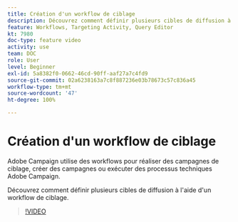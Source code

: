 ```yaml
---
title: Création d'un workflow de ciblage
description: Découvrez comment définir plusieurs cibles de diffusion à l'aide d'un workflow de ciblage.
feature: Workflows, Targeting Activity, Query Editor
kt: 7980
doc-type: feature video
activity: use
team: DOC
role: User
level: Beginner
exl-id: 5a8382f0-0662-46cd-90ff-aaf27a7c4fd9
source-git-commit: 02a6238163a7c8f887236e03b78673c57c836a45
workflow-type: tm+mt
source-wordcount: '47'
ht-degree: 100%

---
```


# Création d&#39;un workflow de ciblage

Adobe Campaign utilise des workflows pour réaliser des campagnes de ciblage, créer des campagnes ou exécuter des processus techniques Adobe Campaign.

Découvrez comment définir plusieurs cibles de diffusion à l&#39;aide d&#39;un workflow de ciblage.

>[!VIDEO](https://video.tv.adobe.com/v/25605?quality=12)
